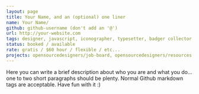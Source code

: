 ```yaml
---
layout: page
title: Your Name, and an (optional) one liner
name: Your Name/
github: github-username (don't add an '@')
url: http://your-website.com
tags: designer, javascript, iconographer, typesetter, badger collector
status: booked / available
rate: gratis / $60 hour / flexible / etc...
projects: opensourcedesigners/job-board, opensourcedesigners/resources, github-user/repo-name
---
```


Here you can write a brief description about who you are and what you do... one to two short paragraphs should be plenty. Normal Github markdown tags are acceptable. Have fun with it :)
